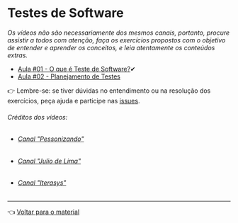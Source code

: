 # Testes de Software

_Os vídeos não são necessariamente dos mesmos canais, portanto, procure assistir a todos com atenção, faça os exercícios propostos com o objetivo de entender e aprender os conceitos, e leia atentamente os conteúdos extras._

- [Aula #01 - O que é Teste de Software?](aula01/aula.md)✔
- [Aula #02 - Planejamento de Testes](aula02/aula.md)

👉 Lembre-se: se tiver dúvidas no entendimento ou na resolução dos exercícios, peça ajuda e participe nas [issues](https://github.com/cwi-reset/edicao-04-level-1/issues).

###### _Créditos dos vídeos:_
 - ###### [Canal "Pessonizando"](https://www.youtube.com/c/pessonizando)
 - ###### [Canal "Julio de Lima"](https://www.youtube.com/c/JuliodeLimas)
 - ###### [Canal "Iterasys"](https://www.youtube.com/c/IterasysBrasil)
  
---

👈 [Voltar para o material](../material.md)

